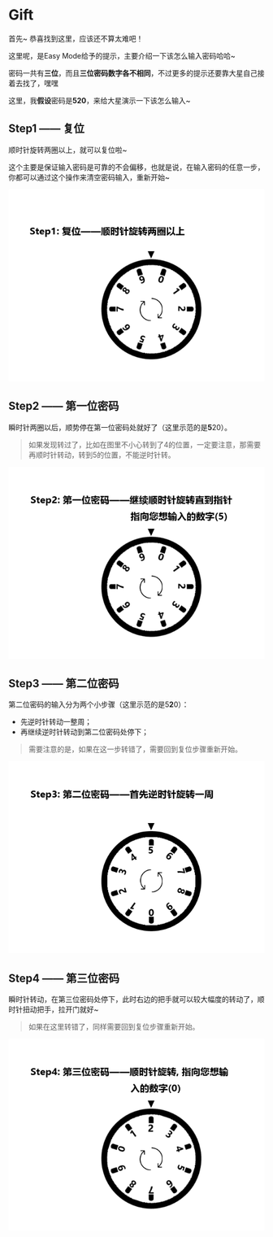 # Gift
首先~ 恭喜找到这里，应该还不算太难吧！

这里呢，是Easy Mode给予的提示，主要介绍一下该怎么输入密码哈哈~

密码一共有**三位**，而且**三位密码数字各不相同**，不过更多的提示还要靠大星自己接着去找了，嘿嘿

这里，我**假设**密码是**520**，来给大星演示一下该怎么输入~

## Step1 —— 复位
顺时针旋转两圈以上，就可以复位啦~

这个主要是保证输入密码是可靠的不会偏移，也就是说，在输入密码的任意一步，你都可以通过这个操作来清空密码输入，重新开始~

![Step1](./step1.gif)

## Step2 —— 第一位密码

瞬时针两圈以后，顺势停在第一位密码处就好了（这里示范的是**5**20）。

> 如果发现转过了，比如在图里不小心转到了4的位置，一定要注意，那需要再顺时针转动，转到5的位置，不能逆时针转。

![Step2](./step2.gif)
## Step3 —— 第二位密码

第二位密码的输入分为两个小步骤（这里示范的是5**2**0）：

- 先逆时针转动一整周；
- 再继续逆时针转动到第二位密码处停下；

> 需要注意的是，如果在这一步转错了，需要回到复位步骤重新开始。

![Step3](./step3.gif)
## Step4 —— 第三位密码

瞬时针转动，在第三位密码处停下，此时右边的把手就可以较大幅度的转动了，顺时针扭动把手，拉开门就好~

> 如果在这里转错了，同样需要回到复位步骤重新开始。

![Step4](./step4.gif)
